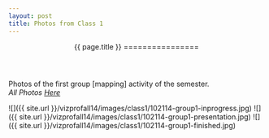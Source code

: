 ```yaml
---
layout: post
title: Photos from Class 1
---
```


<article class="individual-post">
 <header class="post-header">
{{ page.title }}
================
</header>
<section class="post-content">

<p>Photos of the first group [mapping] activity of the semester.<br>
<i>All Photos <a href="https://github.com/nategulledge/vizprofall14/tree/gh-pages/images/class1/all-photos">Here </a></i>
</p>

![]({{ site.url }}/vizprofall14/images/class1/102114-group1-inprogress.jpg)
![]({{ site.url }}/vizprofall14/images/class1/102114-group1-presentation.jpg)
![]({{ site.url }}/vizprofall14/images/class1/102114-group1-finished.jpg)

</section>
</article>
